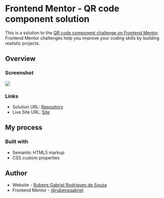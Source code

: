# Frontend Mentor - QR code component solution

This is a solution to the [QR code component challenge on Frontend Mentor](https://www.frontendmentor.io/challenges/qr-code-component-iux_sIO_H). Frontend Mentor challenges help you improve your coding skills by building realistic projects. 

## Overview

### Screenshot

![](./design/desktop-design.jpg.jpg)

### Links

- Solution URL: [Repository](https://github.com/rubensgabriel/qr-code-component)
- Live Site URL: [Site](https://rubensgabriel.github.io/qr-code-component/)

## My process

### Built with

- Semantic HTML5 markup
- CSS custom properties

## Author

- Website - [Rubens Gabriel Rodrigues de Souza](https://rubensgabriel.github.io/portifolio/)
- Frontend Mentor - [@rubensgabriel](https://www.frontendmentor.io/profile/rubensgabriel)

